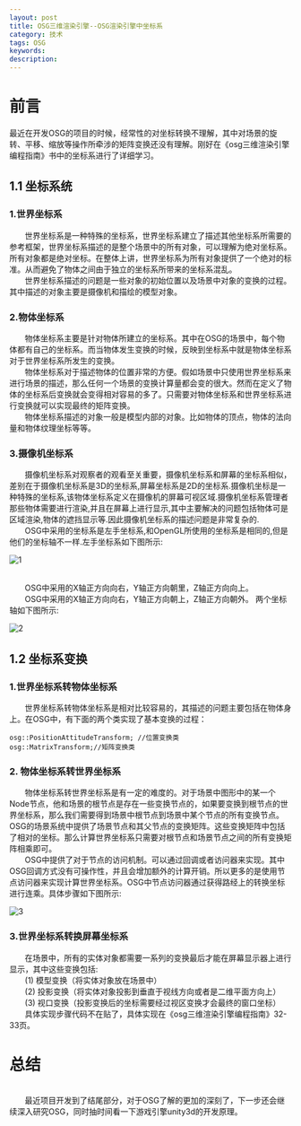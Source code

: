```yaml
---
layout: post
title: OSG三维渲染引擎--OSG渲染引擎中坐标系
category: 技术
tags: OSG
keywords: 
description: 
---
```


# 前言

最近在开发OSG的项目的时候，经常性的对坐标转换不理解，其中对场景的旋转、平移、缩放等操作所牵涉的矩阵变换还没有理解。刚好在《osg三维渲染引擎编程指南》书中的坐标系进行了详细学习。

## 1.1 坐标系统

### 1.世界坐标系
&nbsp;&nbsp;&nbsp;&nbsp;&nbsp;&nbsp;&nbsp;世界坐标系是一种特殊的坐标系，世界坐标系建立了描述其他坐标系所需要的参考框架，世界坐标系描述的是整个场景中的所有对象，可以理解为绝对坐标系。所有对象都是绝对坐标。在整体上讲，世界坐标系为所有对象提供了一个绝对的标准。从而避免了物体之间由于独立的坐标系所带来的坐标系混乱。
<br>&nbsp;&nbsp;&nbsp;&nbsp;&nbsp;&nbsp;&nbsp;世界坐标系描述的问题是一些对象的初始位置以及场景中对象的变换的过程。其中描述的对象主要是摄像机和描绘的模型对象。
### 2.物体坐标系
&nbsp;&nbsp;&nbsp;&nbsp;&nbsp;&nbsp;&nbsp;物体坐标系主要是针对物体所建立的坐标系。其中在OSG的场景中，每个物体都有自己的坐标系。而当物体发生变换的时候，反映到坐标系中就是物体坐标系对于世界坐标系所发生的变换。
<br>&nbsp;&nbsp;&nbsp;&nbsp;&nbsp;&nbsp;&nbsp;物体坐标系对于描述物体的位置非常的方便。假如场景中只使用世界坐标系来进行场景的描述，那么任何一个场景的变换计算量都会变的很大。然而在定义了物体的坐标系后变换就会变得相对容易的多了。只需要对物体坐标系和世界坐标系进行变换就可以实现最终的矩阵变换。
<br>&nbsp;&nbsp;&nbsp;&nbsp;&nbsp;&nbsp;&nbsp;物体坐标系描述的对象一般是模型内部的对象。比如物体的顶点，物体的法向量和物体纹理坐标等等。
### 3.摄像机坐标系
&nbsp;&nbsp;&nbsp;&nbsp;&nbsp;&nbsp;&nbsp;摄像机坐标系对观察者的观看至关重要，摄像机坐标系和屏幕的坐标系相似，差别在于摄像机坐标系是3D的坐标系,屏幕坐标系是2D的坐标系.摄像机坐标是一种特殊的坐标系,该物体坐标系定义在摄像机的屏幕可视区域.摄像机坐标系管理者那些物体需要进行渲染,并且在屏幕上进行显示,其中主要解决的问题包括物体可是区域渲染,物体的遮挡显示等.因此摄像机坐标系的描述问题是非常复杂的.
<br>&nbsp;&nbsp;&nbsp;&nbsp;&nbsp;&nbsp;&nbsp;OSG中采用的坐标系是左手坐标系,和OpenGL所使用的坐标系是相同的,但是他们的坐标轴不一样.左手坐标系如下图所示:

![1](http://p06g9mpb2.bkt.clouddn.com/18-6-23/23495166.jpg)

<br>&nbsp;&nbsp;&nbsp;&nbsp;&nbsp;&nbsp;&nbsp;OSG中采用的X轴正方向向右，Y轴正方向朝里，Z轴正方向向上。
<br>&nbsp;&nbsp;&nbsp;&nbsp;&nbsp;&nbsp;&nbsp;OSG中采用的X轴正方向向右，Y轴正方向朝上，Z轴正方向朝外。
两个坐标轴如下图所示:

![2](http://p06g9mpb2.bkt.clouddn.com/18-6-23/5038333.jpg)


## 1.2 坐标系变换
### 1.世界坐标系转物体坐标系

&nbsp;&nbsp;&nbsp;&nbsp;&nbsp;&nbsp;&nbsp;世界坐标系转物体坐标系是相对比较容易的，其描述的问题主要包括在物体身上。在OSG中，有下面的两个类实现了基本变换的过程：
	
	osg::PositionAttitudeTransform; //位置变换类
	osg::MatrixTransform;//矩阵变换类
### 2. 物体坐标系转世界坐标系
&nbsp;&nbsp;&nbsp;&nbsp;&nbsp;&nbsp;&nbsp;物体坐标系转世界坐标系是有一定的难度的。对于场景中图形中的某一个Node节点，他和场景的根节点是存在一些变换节点的，如果要变换到根节点的世界坐标系，那么我们需要得到场景中根节点到场景中某个节点的所有变换节点。OSG的场景系统中提供了场景节点和其父节点的变换矩阵。这些变换矩阵中包括了相对的坐标。那么计算世界坐标系只需要对根节点和场景节点之间的所有变换矩阵相乘即可。
<br>&nbsp;&nbsp;&nbsp;&nbsp;&nbsp;&nbsp;&nbsp;OSG中提供了对于节点的访问机制。可以通过回调或者访问器来实现。其中OSG回调方式没有可操作性，并且会增加额外的计算开销。所以更多的是使用节点访问器来实现计算世界坐标系。OSG中节点访问器通过获得路经上的转换坐标进行连乘。具体步骤如下图所示:

![3](http://p06g9mpb2.bkt.clouddn.com/18-6-23/26760978.jpg)

### 3.世界坐标系转换屏幕坐标系

&nbsp;&nbsp;&nbsp;&nbsp;&nbsp;&nbsp;&nbsp;在场景中，所有的实体对象都需要一系列的变换最后才能在屏幕显示器上进行显示，其中这些变换包括:
<br>&nbsp;&nbsp;&nbsp;&nbsp;&nbsp;&nbsp;&nbsp;(1) 模型变换（将实体对象放在场景中）
<br>&nbsp;&nbsp;&nbsp;&nbsp;&nbsp;&nbsp;&nbsp;(2) 投影变换（将实体对象投影到垂直于视线方向或者是二维平面方向上）
<br>&nbsp;&nbsp;&nbsp;&nbsp;&nbsp;&nbsp;&nbsp;(3) 视口变换（投影变换后的坐标需要经过视区变换才会最终的窗口坐标）
<br>&nbsp;&nbsp;&nbsp;&nbsp;&nbsp;&nbsp;&nbsp;具体实现步骤代码不在贴了，具体实现在《osg三维渲染引擎编程指南》32-33页。


# 总结
<br>&nbsp;&nbsp;&nbsp;&nbsp;&nbsp;&nbsp;&nbsp;最近项目开发到了结尾部分，对于OSG了解的更加的深刻了，下一步还会继续深入研究OSG，同时抽时间看一下游戏引擎unity3d的开发原理。
